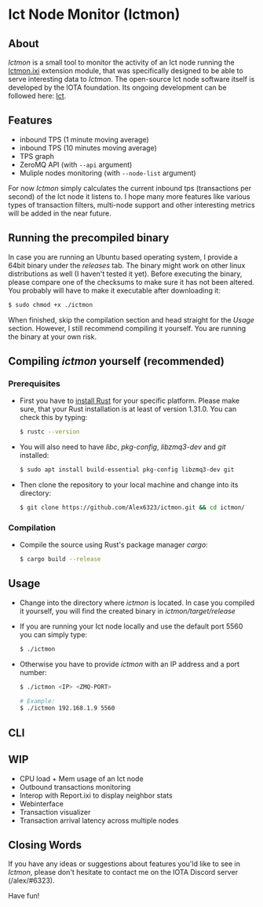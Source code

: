 # Ict Node Monitor (Ictmon)

## About

*Ictmon* is a small tool to monitor the activity of an Ict node running the [Ictmon.ixi](https://github.com/Alex6323/Ictmon.ixi) extension module, that was specifically designed to be able to serve interesting data to *Ictmon*. The open-source Ict node software itself is developed by the IOTA foundation. Its ongoing development can be followed here: [Ict](https://github.com/iotaledger/ict).

## Features
* inbound TPS (1 minute moving average)
* inbound TPS (10 minutes moving average)
* TPS graph
* ZeroMQ API (with `--api` argument)
* Muliple nodes monitoring (with `--node-list` argument)

For now *Ictmon* simply calculates the current inbound tps (transactions per second) of the Ict node it listens to. I hope many more features like various types of transaction filters, multi-node support and other interesting metrics will be added in the near future.

## Running the precompiled binary

In case you are running an Ubuntu based operating system, I provide a 64bit binary under the *releases* tab. The binary might work on other linux distributions as well (I haven't tested it yet). Before executing the binary, please compare one of the checksums to make sure it has not been altered. You probably will have to make it executable after downloading it:

```bash
$ sudo chmod +x ./ictmon
```

 When finished, skip the compilation section and head straight for the *Usage* section. However, I still recommend compiling it yourself. You are running the binary at your own risk.

## Compiling *ictmon* yourself (recommended)

### Prerequisites

* First you have to [install Rust](https://www.rust-lang.org/tools/install) for your specific platform. Please make sure, that your Rust installation is at least of version 1.31.0. You can check this by typing:
    ```bash
    $ rustc --version
    ```

* You will also need to have *libc*, *pkg-config*, *libzmq3-dev* and *git* installed:
    ```bash
    $ sudo apt install build-essential pkg-config libzmq3-dev git
    ```

* Then clone the repository to your local machine and change into its directory:

    ```bash
    $ git clone https://github.com/Alex6323/ictmon.git && cd ictmon/
    ```

### Compilation

* Compile the source using Rust's package manager *cargo*:

    ```bash
    $ cargo build --release
    ```

## Usage

* Change into the directory where *ictmon* is located. In case you compiled it yourself, you will find the created binary in *ictmon/target/release*

* If you are running your Ict node locally and use the default port 5560 you can simply type:
    ```bash
    $ ./ictmon
    ```

* Otherwise you have to provide *ictmon* with an IP address and a port number:
    ```bash
    $ ./ictmon <IP> <ZMQ-PORT> 
    
    # Example:
    $ ./ictmon 192.168.1.9 5560
    ```

## CLI

## WIP 

* CPU load + Mem usage of an Ict node
* Outbound transactions monitoring
* Interop with Report.ixi to display neighbor stats
* Webinterface
* Transaction visualizer
* Transaction arrival latency across multiple nodes

## Closing Words

If you have any ideas or suggestions about features you'ld like to see in *Ictmon*, please don't hesitate to contact me on the IOTA Discord server (/alex/#6323). 

Have fun!